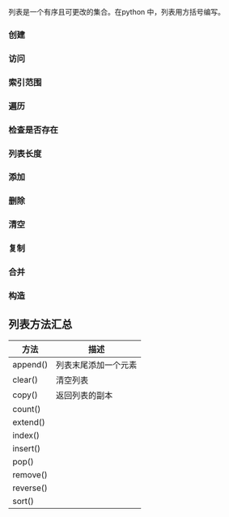 列表是一个有序且可更改的集合。在python 中，列表用方括号编写。

### 创建

### 访问

### 索引范围

### 遍历

### 检查是否存在

### 列表长度

### 添加

### 删除

### 清空

### 复制

### 合并

### 构造



## 列表方法汇总

| 方法      | 描述                 |
| --------- | -------------------- |
| append()  | 列表末尾添加一个元素 |
| clear()   | 清空列表             |
| copy()    | 返回列表的副本       |
| count()   |                      |
| extend()  |                      |
| index()   |                      |
| insert()  |                      |
| pop()     |                      |
| remove()  |                      |
| reverse() |                      |
| sort()    |                      |



